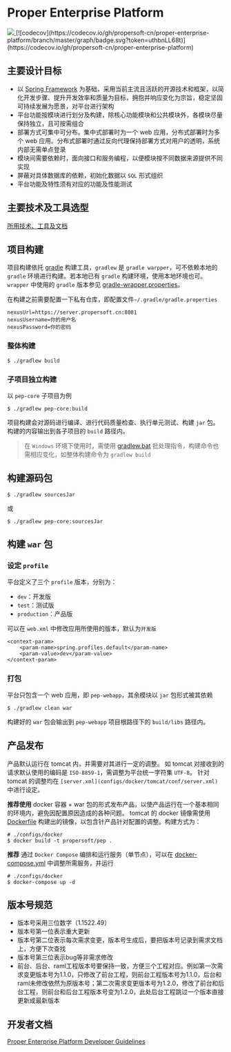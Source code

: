 Proper Enterprise Platform
==========================

<a href="https://server.propersoft.cn/teamcity/viewType.html?buildTypeId=PEP_Build">
  <img src="https://server.propersoft.cn/teamcity/app/rest/builds/buildType:(id:PEP_Build)/statusIcon.svg"/>
</a>
[![codecov](https://codecov.io/gh/propersoft-cn/proper-enterprise-platform/branch/master/graph/badge.svg?token=uthbnLL68t)](https://codecov.io/gh/propersoft-cn/proper-enterprise-platform)


主要设计目标
----------

* 以 [Spring Framework](http://projects.spring.io/spring-framework/) 为基础，采用当前主流且活跃的开源技术和框架，以简化开发步骤、提升开发效率和质量为目标，拥抱并响应变化为宗旨，稳定坚固可持续发展为愿景，对平台进行架构
* 平台功能按模块进行划分及构建，除核心功能模块和公共模块外，各模块尽量保持独立，且可按需组合
* 部署方式可集中可分布。集中式部署时为一个 web 应用，分布式部署时为多个 web 应用。分布式部署时通过反向代理保持部署方式对用户的透明，系统内部无需单点登录
* 模块间需要依赖时，面向接口和服务编程，以便模块按不同数据来源提供不同实现
* 屏蔽对具体数据库的依赖，初始化数据以 `SQL` 形式组织
* 平台功能及特性须有对应的功能及性能测试


主要技术及工具选型
--------------

[所用技术、工具及文档](http://propersoft-cn.github.io/pep-refs)


项目构建
--------

项目构建依托 [gradle](http://www.gradle.org) 构建工具，`gradlew` 是 `gradle warpper`，可不依赖本地的 `gradle` 环境进行构建。若本地已有 `gradle` 构建环境，使用本地环境也可。`wrapper` 中使用的 `gradle` 版本参见 [gradle-wrapper.properties](./gradle/wrapper/gradle-wrapper.properties)。

在构建之前需要配置一下私有仓库，即配置文件`~/.gradle/gradle.properties`
````
nexusUrl=https://server.propersoft.cn:8081
nexusUsername=你的用户名
nexusPassword=你的密码
````
### 整体构建

    $ ./gradlew build

### 子项目独立构建

以 `pep-core` 子项目为例

    $ ./gradlew pep-core:build

项目构建会对源码进行编译、进行代码质量检查、执行单元测试、构建 `jar` 包。构建的内容输出到各子项目的 `build` 路径内。

> 在 `Windows` 环境下使用时，需使用 [gradlew.bat](gradlew.bat) 批处理指令，构建命令也需相应变化，如整体构建命令为 `gradlew build`


构建源码包
---------

    $ ./gradlew sourcesJar

或

    $ ./gradlew pep-core:sourcesJar


构建 `war` 包
------------

### 设定 `profile`

平台定义了三个 `profile` 版本，分别为：

* `dev`：开发版
* `test`：测试版
* `production`：产品版

可以在 `web.xml` 中修改应用所使用的版本，默认为`开发版`

    <context-param>
        <param-name>spring.profiles.default</param-name>
        <param-value>dev</param-value>
    </context-param>

### 打包

平台只包含一个 web 应用，即 `pep-webapp`，其余模块以 `jar` 包形式被其依赖

    $ ./gradlew clean war

构建好的 `war` 包会输出到 `pep-webapp` 项目根路径下的 `build/libs` 路径内。


产品发布
-------

产品默认运行在 tomcat 内，并需要对其进行一定的调整。
如 tomcat 对接收到的请求默认使用的编码是 `ISO-8859-1`，需调整为平台统一字符集 `UTF-8`。
针对 tomcat 的调整均在 `[server.xml](configs/docker/tomcat/conf/server.xml)` 中进行设定。

**推荐使用** docker 容器 + war 包的形式发布产品，以使产品运行在一个基本相同的环境内，避免因配置原因造成的各种问题。
tomcat 的 docker 镜像需使用 [Dockerfile](configs/docker/Dockerfile) 构建出的镜像，以包含针产品针对配置的调整。构建方式为：

    # ./configs/docker
    $ docker build -t propersoft/pep .

**推荐** 通过 `Docker Compose` 编排和运行服务（单节点），可以在 [docker-compose.yml](configs/docker/docker-compose.yml) 中调整所需服务，并运行

    # ./configs/docker
    $ docker-compose up -d


版本号规范
---------
- 版本号采用三位数字（1.1522.49）
- 版本号第一位表示重大更新
- 版本号第二位表示每次需求变更，版本号生成后，要把版本号记录到需求文档上，方便下次查找
- 版本号第三位表示bug等非需求修改
- 前台、后台、raml工程版本号要保持一致，方便三个工程对应。例如第一次需求变更版本号为1.1.0，只修改了前台工程，则前台工程版本号为1.1.0，后台和raml未修改依然为原版本号；第二次需求变更版本号为1.2.0，修改了前台和后台工程，则前台和后台工程版本号变为1.2.0，此处后台工程跳过一个版本直接更新成最新版本


开发者文档
--------

[Proper Enterprise Platform Developer Guidelines](./CONTRIBUTING.md)
